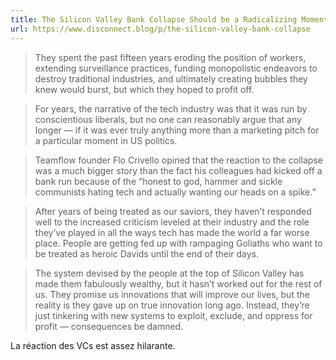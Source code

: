 ```yaml
---
title: The Silicon Valley Bank Collapse Should be a Radicalizing Moment
url: https://www.disconnect.blog/p/the-silicon-valley-bank-collapse
---
```


> They spent the past fifteen years eroding the position of workers, extending surveillance practices, funding monopolistic endeavors to destroy traditional industries, and ultimately creating bubbles they knew would burst, but which they hoped to profit off.  

> For years, the narrative of the tech industry was that it was run by conscientious liberals, but no one can reasonably argue that any longer — if it was ever truly anything more than a marketing pitch for a particular moment in US politics.  

> Teamflow founder Flo Crivello opined that the reaction to the collapse was a much bigger story than the fact his colleagues had kicked off a bank run because of the “honest to god, hammer and sickle communists hating tech and actually wanting our heads on a spike.”  

> After years of being treated as our saviors, they haven’t responded well to the increased criticism leveled at their industry and the role they’ve played in all the ways tech has made the world a far worse place. People are getting fed up with rampaging Goliaths who want to be treated as heroic Davids until the end of their days.  

> The system devised by the people at the top of Silicon Valley has made them fabulously wealthy, but it hasn’t worked out for the rest of us. They promise us innovations that will improve our lives, but the reality is they gave up on true innovation long ago. Instead, they’re just tinkering with new systems to exploit, exclude, and oppress for profit — consequences be damned.

La réaction des VCs est assez hilarante.
